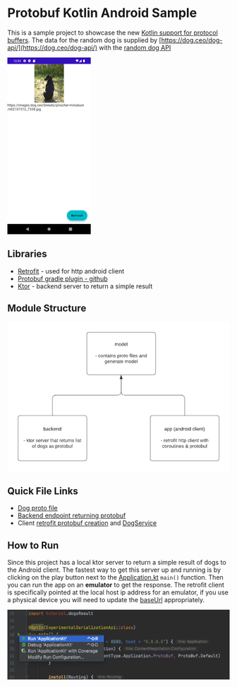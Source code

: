 # Protobuf Kotlin Android Sample

This is a sample project to showcase the new [Kotlin support for protocol buffers](https://developers.googleblog.com/2021/11/announcing-kotlin-support-for-protocol.html). The data for the random dog is supplied by [https://dog.ceo/dog-api/](https://dog.ceo/dog-api/) with the [random dog API](https://dog.ceo/dog-api/documentation/random)

![](docs/protobuf-dogs-demo.gif)

## Libraries 

* [Retrofit](https://square.github.io/retrofit/) - used for http android client
* [Protobuf gradle plugin - github](https://github.com/google/protobuf-gradle-plugin)
* [Ktor](https://ktor.io/) - backend server to return a simple result

## Module Structure

![](docs/module-structure.png)

## Quick File Links

* [Dog proto file](https://github.com/plusmobileapps/protobuf-kotlin-sample/blob/main/model/src/main/proto/dog.proto)
* [Backend endpoint returning protobuf](https://github.com/plusmobileapps/protobuf-kotlin-sample/blob/main/backend/src/main/java/com/plusmobileapps/backend/DogRoute.kt)
* Client [retrofit protobuf creation](https://github.com/plusmobileapps/protobuf-kotlin-sample/blob/main/app/src/main/java/com/plusmobileapps/protobufkotlin/di/DI.kt) and [DogService](https://github.com/plusmobileapps/protobuf-kotlin-sample/blob/main/app/src/main/java/com/plusmobileapps/protobufkotlin/network/DogService.kt)

## How to Run

Since this project has a local ktor server to return a simple result of dogs to the Android client. The fastest way to get this server up and running is by clicking on the play button next to the [Application.kt](https://github.com/plusmobileapps/protobuf-kotlin-sample/blob/main/backend/src/main/java/com/plusmobileapps/backend/Application.kt) `main()` function. Then you can run the app on an **emulator** to get the response. The retrofit client is specifically pointed at the local host ip address for an emulator, if you use a physical device you will need to update the [baseUrl](https://github.com/plusmobileapps/protobuf-kotlin-sample/blob/main/app/src/main/java/com/plusmobileapps/protobufkotlin/di/DI.kt#L10) appropriately.

![](docs/run-server.png)